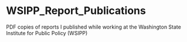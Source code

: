 # WSIPP_Report_Publications
PDF copies of reports I published while working at the Washington State Institute for Public Policy (WSIPP)
